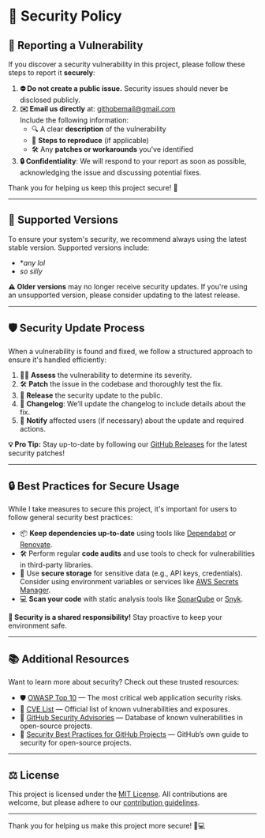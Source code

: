 # 🔐 Security Policy

## 🚨 Reporting a Vulnerability

If you discover a security vulnerability in this project, please follow these steps to report it **securely**:

1. **⛔ Do not create a public issue.** Security issues should never be disclosed publicly.
2. **✉️ Email us directly** at: [githobemail@gmail.com](githobemail@gmail.com)  
   Include the following information:
   - 🔍 A clear **description** of the vulnerability
   - 🔄 **Steps to reproduce** (if applicable)
   - 🛠️ Any **patches or workarounds** you've identified
3. **🔒 Confidentiality**: We will respond to your report as soon as possible, acknowledging the issue and discussing potential fixes.

Thank you for helping us keep this project secure! 🔐

---

## 🚀 Supported Versions

To ensure your system's security, we recommend always using the latest stable version. Supported versions include:

- **any lol*
- *so silly*

**⚠️ Older versions** may no longer receive security updates. If you're using an unsupported version, please consider updating to the latest release.

---

## 🛡️ Security Update Process

When a vulnerability is found and fixed, we follow a structured approach to ensure it's handled efficiently:

1. 🕵️‍♂️ **Assess** the vulnerability to determine its severity.
2. 🛠️ **Patch** the issue in the codebase and thoroughly test the fix.
3. 📢 **Release** the security update to the public.
4. 📝 **Changelog**: We’ll update the changelog to include details about the fix.
5. 🔔 **Notify** affected users (if necessary) about the update and required actions.

**💡 Pro Tip:** Stay up-to-date by following our [GitHub Releases](https://github.com/luh-99/School-Stuff/releases) for the latest security patches!

---

## 🔒 Best Practices for Secure Usage

While I take measures to secure this project, it's important for users to follow general security best practices:

- 📦 **Keep dependencies up-to-date** using tools like [Dependabot](https://dependabot.com/) or [Renovate](https://renovatebot.com/).
- 🛠️ Perform regular **code audits** and use tools to check for vulnerabilities in third-party libraries.
- 🔑 Use **secure storage** for sensitive data (e.g., API keys, credentials). Consider using environment variables or services like [AWS Secrets Manager](https://aws.amazon.com/secrets-manager/).
- 💻 **Scan your code** with static analysis tools like [SonarQube](https://www.sonarqube.org/) or [Snyk](https://snyk.io/).

**🚨 Security is a shared responsibility!** Stay proactive to keep your environment safe.

---

## 📚 Additional Resources

Want to learn more about security? Check out these trusted resources:

- 🛡️ [OWASP Top 10](https://owasp.org/www-project-top-ten/) — The most critical web application security risks.
- 🔎 [CVE List](https://cve.mitre.org/) — Official list of known vulnerabilities and exposures.
- 🐙 [GitHub Security Advisories](https://github.com/advisories) — Database of known vulnerabilities in open-source projects.
- 🔑 [Security Best Practices for GitHub Projects](https://docs.github.com/en/github/managing-security-vulnerabilities-in-your-code) — GitHub’s own guide to security for open-source projects.

---

## ⚖️ License

This project is licensed under the [MIT License](LICENSE). All contributions are welcome, but please adhere to our [contribution guidelines](CONTRIBUTING.md).

---

Thank you for helping us make this project more secure! 🙏💻
